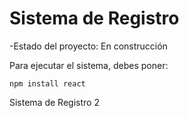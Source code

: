 <h1>Sistema de Registro</h1>

-Estado del proyecto: En construcción

Para ejecutar el sistema, debes poner:

```npm install react```

Sistema de Registro 2


